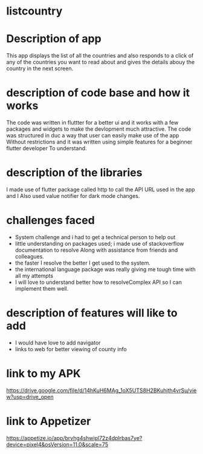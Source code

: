 # listcountry

# Description of app
This app displays the list of all the countries and also responds to a 
click of any of the countries you want to read about and gives the details abouy the 
country in the next screen.

# description of code base and how it works
The code was written in fluttter for a better ui and it works with a few 
packages and widgets to make the devlopment much attractive.
The code was structured in duc a way that user can easily make use of the app 
Without restrictions and it was written using simple features for a beginner flutter developer
To understand.


# description of the libraries
I made use of flutter package called http to call the API URL used in the app and I
Also used value notifier for dark mode changes.


# challenges faced
- System challenge and i had to get a technical person to help out
- little understanding on packages used; i made use of stackoverflow documentation to resolve
Along with assistance from friends and colleagues.
- the faster I resolve the better I get used to the system. 
- the international language package was really giving me tough time with all my attempts
-  I will love to understand better how to resolveComplex API so I can implement them well.


# description of features will like to add
- I would have love to add navigator
- links to web for better viewing of county info

# link to my APK
https://drive.google.com/file/d/14hKuH6MAg_1oX5UTS8H2BKuhjth4vrSu/view?usp=drive_open
# link to Appetizer
https://appetize.io/app/brvhg4shwipl72z4dplrbas7ye?device=pixel4&osVersion=11.0&scale=75
